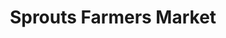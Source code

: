 ---
title: "Sprouts Farmers Market"
url: /denver/sprouts-farmers-market-east-colfax-avenue/
shop: supermarket
---